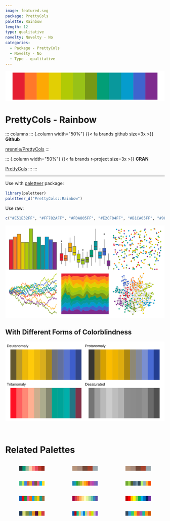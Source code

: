 ```yaml
---
image: featured.svg
package: PrettyCols
palette: Rainbow
length: 12
type: qualitative
novelty: Novelty - No
categories:
  - Package - PrettyCols
  - Novelty - No
  - Type - qualitative
---
```


![](featured.svg)

# PrettyCols - Rainbow 

::: columns
::: {.column width="50%"}
{{< fa brands github size=3x >}}
**Github**

[nrennie/PrettyCols](https://github.com/nrennie/PrettyCols)
:::

::: {.column width="50%"}
{{< fa brands r-project size=3x >}}
**CRAN**

[PrettyCols](https://CRAN.R-project.org/package=PrettyCols)
:::
:::

<hr> 

Use with [paletteer](https://emilhvitfeldt.github.io/paletteer/) package:

```r
library(paletteer)
paletteer_d("PrettyCols::Rainbow")
```

Use raw:

```r
c("#E51E32FF", "#FF782AFF", "#FDA805FF", "#E2CF04FF", "#B1CA05FF", "#98C217FF", "#779815FF", "#029E77FF", "#09989CFF", "#059CCDFF", "#3F64CEFF", "#7E2B8EFF")
``` 

![](examples.png) <br>

## With Different Forms of Colorblindness

![](colorblind.svg) 

<br>

# Related Palettes

<div class="list" style="display: grid; grid-template-columns: auto auto auto;"> <figure class="figure">
<a href="../../awtools/a_palette/"> <img src="../../awtools/a_palette/featured.svg" style="width: 100%;" class="figure-img"></a>
</figure> <figure class="figure">
<a href="../../ButterflyColors/hamadryas_feronia/"> <img src="../../ButterflyColors/hamadryas_feronia/featured.svg" style="width: 100%;" class="figure-img"></a>
</figure> <figure class="figure">
<a href="../../ButterflyColors/hamadryas_feronia/"> <img src="../../ButterflyColors/hamadryas_feronia/featured.svg" style="width: 100%;" class="figure-img"></a>
</figure> <figure class="figure">
<a href="../../basetheme/deepblue/"> <img src="../../basetheme/deepblue/featured.svg" style="width: 100%;" class="figure-img"></a>
</figure> <figure class="figure">
<a href="../../ggthemes/Classic_Cyclic/"> <img src="../../ggthemes/Classic_Cyclic/featured.svg" style="width: 100%;" class="figure-img"></a>
</figure> <figure class="figure">
<a href="../../palettetown/oddish/"> <img src="../../palettetown/oddish/featured.svg" style="width: 100%;" class="figure-img"></a>
</figure> <figure class="figure">
<a href="../../yarrr/basel/"> <img src="../../yarrr/basel/featured.svg" style="width: 100%;" class="figure-img"></a>
</figure> <figure class="figure">
<a href="../../RColorBrewer/Spectral/"> <img src="../../RColorBrewer/Spectral/featured.svg" style="width: 100%;" class="figure-img"></a>
</figure> <figure class="figure">
<a href="../../Redmonder/qMSOStd/"> <img src="../../Redmonder/qMSOStd/featured.svg" style="width: 100%;" class="figure-img"></a>
</figure> <figure class="figure">
<a href="../../jcolors/pal7/"> <img src="../../jcolors/pal7/featured.svg" style="width: 100%;" class="figure-img"></a>
</figure> <figure class="figure">
<a href="../../tidyquant/tq_dark/"> <img src="../../tidyquant/tq_dark/featured.svg" style="width: 100%;" class="figure-img"></a>
</figure> <figure class="figure">
<a href="../../ggthemr/flat/"> <img src="../../ggthemr/flat/featured.svg" style="width: 100%;" class="figure-img"></a>
</figure> 
</div>
